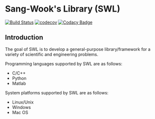 # Sang-Wook's Library (SWL)

[![Build Status](https://travis-ci.org/sangwook236/SWL.svg?branch=master)](https://travis-ci.org/sangwook236/SWL)
[![codecov](https://codecov.io/gh/sangwook236/SWL/branch/master/graph/badge.svg)](https://codecov.io/gh/sangwook236/SWL)
[![Codacy Badge](https://api.codacy.com/project/badge/Grade/72891c96ed324b4a93db447cea2743fd)](https://www.codacy.com/app/sangwook236/SWL?utm_source=github.com&amp;utm_medium=referral&amp;utm_content=sangwook236/SWL&amp;utm_campaign=Badge_Grade)

## Introduction

The goal of SWL is to develop a general-purpose library/framework for a variety of scientific and engineering problems.

Programming languages supported by SWL are as follows:
* C/C++
* Python
* Matlab

System platforms supported by SWL are as follows:
* Linux/Unix
* Windows
* Mac OS
